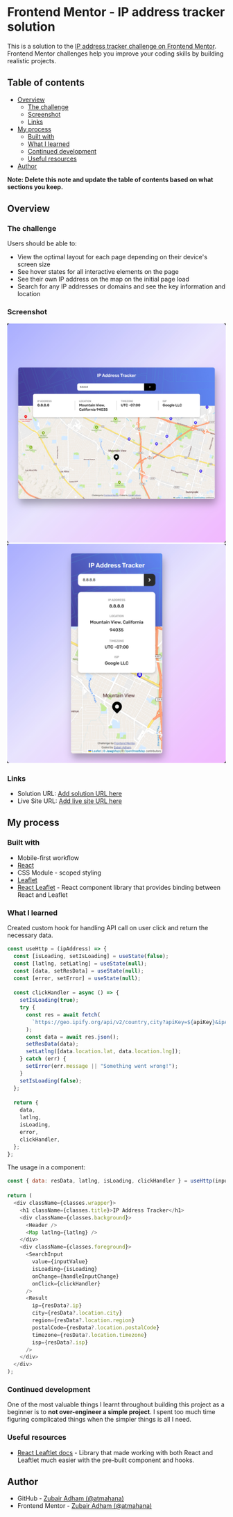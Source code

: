 # Frontend Mentor - IP address tracker solution

This is a solution to the [IP address tracker challenge on Frontend Mentor](https://www.frontendmentor.io/challenges/ip-address-tracker-I8-0yYAH0). Frontend Mentor challenges help you improve your coding skills by building realistic projects.

## Table of contents

- [Overview](#overview)
  - [The challenge](#the-challenge)
  - [Screenshot](#screenshot)
  - [Links](#links)
- [My process](#my-process)
  - [Built with](#built-with)
  - [What I learned](#what-i-learned)
  - [Continued development](#continued-development)
  - [Useful resources](#useful-resources)
- [Author](#author)

**Note: Delete this note and update the table of contents based on what sections you keep.**

## Overview

### The challenge

Users should be able to:

- View the optimal layout for each page depending on their device's screen size
- See hover states for all interactive elements on the page
- See their own IP address on the map on the initial page load
- Search for any IP addresses or domains and see the key information and location

### Screenshot

![desktop design](screenshots/desktop.jpg)
![desktop design](screenshots/mobile.jpg)

### Links

- Solution URL: [Add solution URL here](https://your-solution-url.com)
- Live Site URL: [Add live site URL here](https://your-live-site-url.com)

## My process

### Built with

- Mobile-first workflow
- [React](https://reactjs.org/)
- CSS Module - scoped styling
- [Leaflet](https://leafletjs.com/)
- [React Leaflet](https://react-leaflet.js.org/) - React component library that provides binding between React and Leaflet

### What I learned

Created custom hook for handling API call on user click and return the necessary data.

```js
const useHttp = (ipAddress) => {
  const [isLoading, setIsLoading] = useState(false);
  const [latlng, setLatlng] = useState(null);
  const [data, setResData] = useState(null);
  const [error, setError] = useState(null);

  const clickHandler = async () => {
    setIsLoading(true);
    try {
      const res = await fetch(
        `https://geo.ipify.org/api/v2/country,city?apiKey=${apiKey}&ipAddress=${ipAddress}`
      );
      const data = await res.json();
      setResData(data);
      setLatlng([data.location.lat, data.location.lng]);
    } catch (err) {
      setError(err.message || "Something went wrong!");
    }
    setIsLoading(false);
  };

  return {
    data,
    latlng,
    isLoading,
    error,
    clickHandler,
  };
};
```

The usage in a component:
```js
const { data: resData, latlng, isLoading, clickHandler } = useHttp(inputValue);

return (
  <div className={classes.wrapper}>
    <h1 className={classes.title}>IP Address Tracker</h1>
    <div className={classes.background}>
      <Header />
      <Map latlng={latlng} />
    </div>
    <div className={classes.foreground}>
      <SearchInput
        value={inputValue}
        isLoading={isLoading}
        onChange={handleInputChange}
        onClick={clickHandler}
      />
      <Result
        ip={resData?.ip}
        city={resData?.location.city}
        region={resData?.location.region}
        postalCode={resData?.location.postalCode}
        timezone={resData?.location.timezone}
        isp={resData?.isp}
      />
    </div>
  </div>
);
```

### Continued development

One of the most valuable things I learnt throughout building this project as a beginner is to **not over-engineer a simple project**. I spent too much time figuring complicated things when the simpler things is all I need.

### Useful resources

- [React Leaftlet docs](https://react-leaflet.js.org/docs/start-introduction/) - Library that made working with both React and Leaftlet much easier with the pre-built component and hooks.

## Author

- GitHub - [Zubair Adham (@atmahana)](https://github.com/atmahana)
- Frontend Mentor - [Zubair Adham (@atmahana)](https://www.frontendmentor.io/profile/yourusername)
